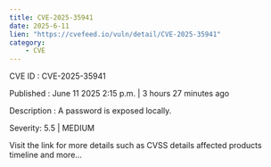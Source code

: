 ```yaml
---
title: CVE-2025-35941
date: 2025-6-11
lien: "https://cvefeed.io/vuln/detail/CVE-2025-35941"
category:
    - CVE
---
```


CVE ID : CVE-2025-35941

Published :  June 11
2025
2:15 p.m. | 3 hours
27 minutes ago

Description : A password is exposed locally.

Severity: 5.5 | MEDIUM

Visit the link for more details
such as CVSS details
affected products
timeline
and more...
